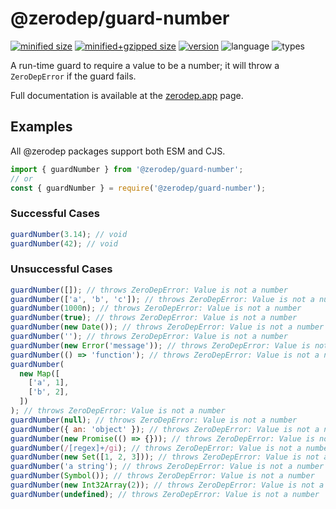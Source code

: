 # @zerodep/guard-number

[![minified size](https://img.shields.io/bundlephobia/min/@zerodep/guard-number?style=flat-square&color=blue)](https://bundlephobia.com/package/@zerodep/guard-number)
[![minified+gzipped size](https://img.shields.io/bundlephobia/minzip/@zerodep/guard-number?style=flat-square&color=blue)](https://bundlephobia.com/package/@zerodep/guard-number)
[![version](https://img.shields.io/npm/v/@zerodep/guard-number?style=flat-square&color=blue)](https://www.npmjs.com/package/@zerodep/guard-number)
![language](https://img.shields.io/badge/typescript-100%25-blue?style=flat-square)
![types](https://img.shields.io/badge/types-included-blue?style=flat-square)

A run-time guard to require a value to be a number; it will throw a `ZeroDepError` if the guard fails.

Full documentation is available at the [zerodep.app](http://zerodep.app/guard/number) page.

## Examples

All @zerodep packages support both ESM and CJS.

```javascript
import { guardNumber } from '@zerodep/guard-number';
// or
const { guardNumber } = require('@zerodep/guard-number');
```

### Successful Cases

```javascript
guardNumber(3.14); // void
guardNumber(42); // void
```

### Unsuccessful Cases

```javascript
guardNumber([]); // throws ZeroDepError: Value is not a number
guardNumber(['a', 'b', 'c']); // throws ZeroDepError: Value is not a number
guardNumber(1000n); // throws ZeroDepError: Value is not a number
guardNumber(true); // throws ZeroDepError: Value is not a number
guardNumber(new Date()); // throws ZeroDepError: Value is not a number
guardNumber(''); // throws ZeroDepError: Value is not a number
guardNumber(new Error('message')); // throws ZeroDepError: Value is not a number
guardNumber(() => 'function'); // throws ZeroDepError: Value is not a number
guardNumber(
  new Map([
    ['a', 1],
    ['b', 2],
  ])
); // throws ZeroDepError: Value is not a number
guardNumber(null); // throws ZeroDepError: Value is not a number
guardNumber({ an: 'object' }); // throws ZeroDepError: Value is not a number
guardNumber(new Promise(() => {})); // throws ZeroDepError: Value is not a number
guardNumber(/[regex]+/gi); // throws ZeroDepError: Value is not a number
guardNumber(new Set([1, 2, 3])); // throws ZeroDepError: Value is not a number
guardNumber('a string'); // throws ZeroDepError: Value is not a number
guardNumber(Symbol()); // throws ZeroDepError: Value is not a number
guardNumber(new Int32Array(2)); // throws ZeroDepError: Value is not a number
guardNumber(undefined); // throws ZeroDepError: Value is not a number
```
